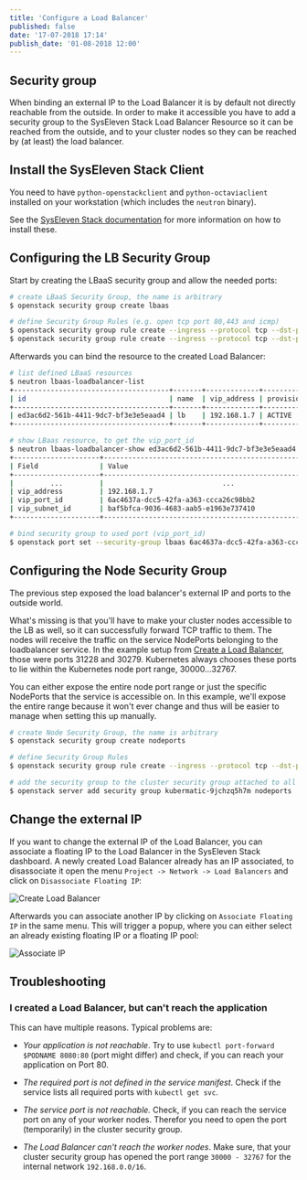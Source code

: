```yaml
---
title: 'Configure a Load Balancer'
published: false
date: '17-07-2018 17:14'
publish_date: '01-08-2018 12:00'
---
```


## Security group

When binding an external IP to the Load Balancer it is by default not directly reachable from the outside.
In order to make it accessible you have to add a security group to the SysEleven Stack Load Balancer Resource so
it can be reached from the outside, and to your cluster nodes so they can be reached by (at least) the
load balancer.

## Install the SysEleven Stack Client

You need to have `python-openstackclient` and `python-octaviaclient` installed on your workstation \(which includes the `neutron` binary\).

See the [SysEleven Stack documentation](https://doc.syselevenstack.com/en/tutorials/openstack-cli/) for more information on how to install these.

## Configuring the LB Security Group

Start by creating the LBaaS security group and allow the needed ports:

```bash
# create LBaaS Security Group, the name is arbitrary
$ openstack security group create lbaas

# define Security Group Rules (e.g. open tcp port 80,443 and icmp)
$ openstack security group rule create --ingress --protocol tcp --dst-port 80:80   --remote-ip 0.0.0.0/0 lbaas
$ openstack security group rule create --ingress --protocol tcp --dst-port 443:443 --remote-ip 0.0.0.0/0 lbaas
```

Afterwards you can bind the resource to the created Load Balancer:

```bash
# list defined LBaaS resources
$ neutron lbaas-loadbalancer-list
+--------------------------------------+-------+-------------+---------------------+----------+
| id                                   | name  | vip_address | provisioning_status | provider |
+--------------------------------------+-------+-------------+---------------------+----------+
| ed3ac6d2-561b-4411-9dc7-bf3e3e5eaad4 | lb    | 192.168.1.7 | ACTIVE              | midonet  |
+--------------------------------------+-------+-------------+---------------------+----------+

# show LBaas resource, to get the vip_port_id
$ neutron lbaas-loadbalancer-show ed3ac6d2-561b-4411-9dc7-bf3e3e5eaad4
+---------------------+--------------------------------------------------------------+
| Field               | Value                                                        |
+---------------------+--------------------------------------------------------------+
|         ...         |                             ...                              |
| vip_address         | 192.168.1.7                                                  |
| vip_port_id         | 6ac4637a-dcc5-42fa-a363-ccca26c98bb2                         |
| vip_subnet_id       | baf5bfca-9036-4683-aab5-e1963e737410                         |
+---------------------+--------------------------------------------------------------+

# bind security group to used port (vip_port_id)
$ openstack port set --security-group lbaas 6ac4637a-dcc5-42fa-a363-ccca26c98bb2
```

## Configuring the Node Security Group

The previous step exposed the load balancer's external IP and ports to the outside world.

What's missing is that you'll have to make your cluster nodes accessible to the LB as well, so it can successfully
forward TCP traffic to them. The nodes will receive the traffic on the service NodePorts belonging to the
loadbalancer service. In the example setup from [Create a Load Balancer](create-loadbalancer.md), those were
ports 31228 and 30279. Kubernetes always chooses these ports to lie within the Kubernetes node port range, 30000...32767.

You can either expose the entire node port range or just the specific NodePorts that the service is accessible on.
In this example, we'll expose the entire range because it won't ever change and thus will be easier to manage when
setting this up manually.

```bash
# create Node Security Group, the name is arbitrary
$ openstack security group create nodeports

# define Security Group Rules
$ openstack security group rule create --ingress --protocol tcp --dst-port 30000:32767 --remote-ip 0.0.0.0/0 nodeports

# add the security group to the cluster security group attached to all nodes
$ openstack server add security group kubermatic-9jchzq5h7m nodeports
```

## Change the external IP

If you want to change the external IP of the Load Balancer, you can associate a floating IP to the Load Balancer in the SysEleven Stack dashboard.
A newly created Load Balancer already has an IP associated, to disassociate it open the menu `Project -> Network -> Load Balancers` and click
on `Disassociate Floating IP`:

![Create Load Balancer](../assets/kubernetes_create-loadbalancer_01.png)

Afterwards you can associate another IP by clicking on `Associate Floating IP` in the same menu. This will trigger a popup,
where you can either select an already existing floating IP or a floating IP pool:

![Associate IP](../assets/kubernetes_create-loadbalancer_02.png)

## Troubleshooting

### I created a Load Balancer, but can't reach the application

This can have multiple reasons. Typical problems are:

* _Your application is not reachable_. Try to use `kubectl port-forward $PODNAME 8080:80` \(port might differ\) and check, if you can reach your application on Port 80.

* _The required port is not defined in the service manifest_. Check if the service lists all required ports with `kubectl get svc`.

* _The service port is not reachable._ Check, if you can reach the service port on any of your worker nodes. Therefor you need to open the port \(temporarily\) in the cluster security group.

* _The Load Balancer can't reach the worker nodes_. Make sure, that your cluster security group has opened the port range
  `30000 - 32767` for the internal network `192.168.0.0/16`.
